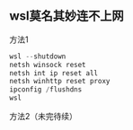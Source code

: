 ## wsl莫名其妙连不上网

方法1

```powershell
wsl --shutdown
netsh winsock reset
netsh int ip reset all
netsh winhttp reset proxy
ipconfig /flushdns
wsl
```

方法2（未完待续）